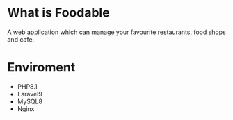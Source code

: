 # What is Foodable
A web application which can manage your favourite restaurants, food shops and cafe.

# Enviroment
- PHP8.1
- Laravel9
- MySQL8
- Nginx